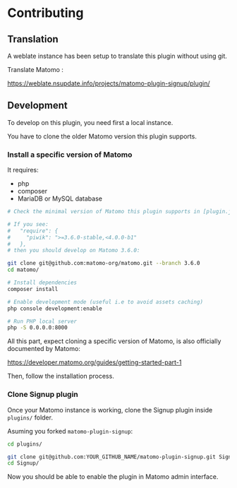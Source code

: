 # Contributing

## Translation

A weblate instance has been setup to translate this plugin
without using git.

Translate Matomo :

<https://weblate.nsupdate.info/projects/matomo-plugin-signup/plugin/>

## Development

To develop on this plugin, you need first a local instance.

You have to clone the older Matomo version this plugin supports.

### Install a specific version of Matomo

It requires:

- php
- composer
- MariaDB or MySQL database

```bash
# Check the minimal version of Matomo this plugin supports in [plugin.json](plugin.json).

# If you see:
#   "require": {
#     "piwik": ">=3.6.0-stable,<4.0.0-b1"
#   },
# then you should develop on Matomo 3.6.0:

git clone git@github.com:matomo-org/matomo.git --branch 3.6.0
cd matomo/

# Install dependencies
composer install

# Enable development mode (useful i.e to avoid assets caching)
php console development:enable

# Run PHP local server
php -S 0.0.0.0:8000
```

All this part, expect cloning a specific version of Matomo,
is also officially documented by Matomo:

<https://developer.matomo.org/guides/getting-started-part-1>

Then, follow the installation process.

### Clone Signup plugin

Once your Matomo instance is working, clone the Signup plugin inside `plugins/` folder.

Asuming you forked `matomo-plugin-signup`:

```bash
cd plugins/

git clone git@github.com:YOUR_GITHUB_NAME/matomo-plugin-signup.git Signup
cd Signup/
```

Now you should be able to enable the plugin in Matomo admin interface.
